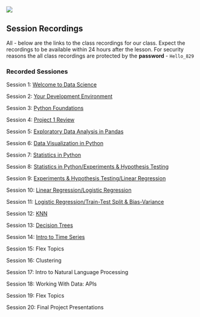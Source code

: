 # ![](https://ga-dash.s3.amazonaws.com/production/assets/logo-9f88ae6c9c3871690e33280fcf557f33.png)


## Session Recordings

All - below are the links to the class recordings for our class. Expect the recordings to be available within 24 hours after the lesson.
For security reasons the all class recordings are protected by the **password** - `Hello_829`


### Recorded Sessiones 

Session 1: [Welcome to Data Science](https://generalassembly.zoom.us/rec/share/tBYV3c9IcaOzhfWOJ8E_sfbqdWbCXH0u9vmLLmCTHajKdC2JbohP9D09sAodigck.wlyAq2oilEAykW0q)

Session 2: [Your Development Environment](https://generalassembly.zoom.us/rec/share/RxqAuy4hIh1nrajh3JW-YwfoJu7muMobT0AjssonjAxmOZ_xo5UB3HC8DLClgQry.9xyeGFi4FZ35YsjB)

Session 3: [Python Foundations](https://generalassembly.zoom.us/rec/share/Gy5JH6XBeIWHKzn6xaVRuNrLpArmqdXoerLg2CRi9eonrItUb9RLAW6IQYCMltqZ.ggSYQzyH1Jv8kRkQ)

Session 4: [Project 1 Review](https://generalassembly.zoom.us/rec/share/O05Y5xHLC1_ctYbq_0kVq3h2pT6E56iMUTG8KB5w0OOjKWzHJpbJgqOGBH2fmSt8.OW39s6CNHTVgj9G6)

Session 5: [Exploratory Data Analysis in Pandas](https://generalassembly.zoom.us/rec/share/F-zg2nbHl0mdi1kPoMS6Joex97QLiwZbUf5-QaFWctXcepwOsN5Q8cNqe3-FL1jM.OlArkUlZPHaBrMCq)

Session 6: [Data Visualization in Python](https://generalassembly.zoom.us/rec/share/I6eSP11KbgfNUbksaGZwqP5jY2s9_tHQrk8F2Ilr0h6UkFgDtspqE0SN_RSbXWM.bNNgGjGIyno_78XX)

Session 7: [Statistics in Python](https://generalassembly.zoom.us/rec/share/f-Gg_q9_Uu7fE1sXIdFYrwFwQPZpkPPFp5zxDURcwOtCrpvA9u3m8bTTOquMJKga.9rmoG7mZ3wYop6Wc)

Session 8: [Statistics in Python/Experiments & Hypothesis Testing](https://generalassembly.zoom.us/rec/share/_qwPGoK1LBQudx1SdXkhmHX2EMjTm8iIwPYHFHiFR7WIWkGBFL-gadA_Bx8akNTa.ElcKwNgvoC2w1n57)

Session 9: [Experiments & Hypothesis Testing/Linear Regression](https://generalassembly.zoom.us/rec/share/t5jNhdDKlh5R421I2RvVnNJhX_gyJMntyhRgie2U5NgBdjvfXv1Dc-zLQaVxN9Vw.DeDcR8rHeHZElCa-)

Session 10: [Linear Regression/Logistic Regression](https://generalassembly.zoom.us/rec/share/mfK-iNW1lP1Cb8LxCXCtwmI442xXu5SVT5l7X31uHXku9oS-Y8n_lLPQ3mVaI76U.n4wDOnkgUoku7DBv)

Session 11: [Logistic Regression/Train-Test Split & Bias-Variance](https://generalassembly.zoom.us/rec/share/iMYP4us2TNxB7yPv_6qFailQuP-6MJxr20K_U73ABout1v95I7f_l_FCDrcQKnOG.CKeiFIbWjArMf3KQ)

Session 12: [KNN](https://generalassembly.zoom.us/rec/share/c9Ct37sP7nifK_hkEVAgvHCIAvhmUNMYBYR-N1ai5eyV0pxBH8N05PfV_bUBVgKH.ZB8Q96Xuy87GyKI4)

Session 13: [Decision Trees](https://generalassembly.zoom.us/rec/share/ZGusy-v0nksFGYnr-izDaRomvB1zpWzxb3yeWudoE5yN0zEq41VV0erqe0mT-u8N.gAvIp8mV7HjQa9Xb)

Session 14: [Intro to Time Series](https://generalassembly.zoom.us/rec/share/sr7w0EXl9qA6lnh09oMm_AFXTIk4tc0TQQ0GAfp7q5905nomR55CRIbKYIMMYPMw.-TwjXl8DlfGeT8M6)

Session 15: Flex Topics

Session 16: Clustering 

Session 17: Intro to Natural Language Processing

Session 18: Working With Data: APIs

Session 19: Flex Topics

Session 20: Final Project Presentations
